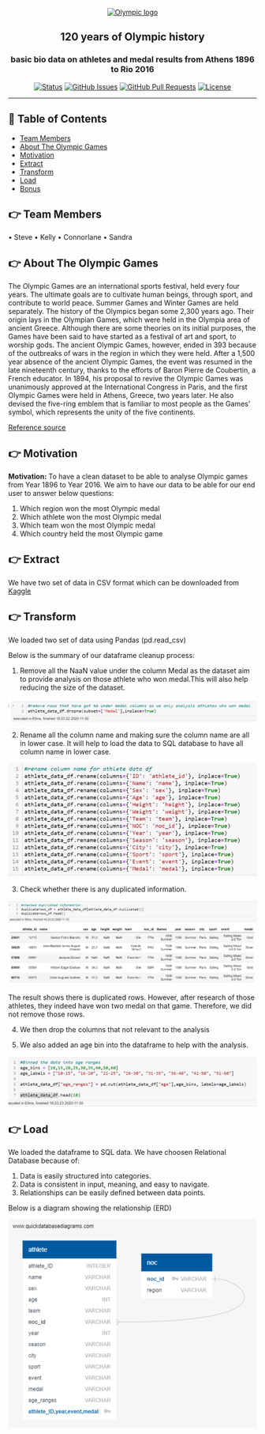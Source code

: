 <p align="center">
  <a href="" rel="noopener">
 <img width=400px height=200px src="https://www.sevenstepswriting.com/wp-content/uploads/2016/08/olympic-rings-on-white-2.jpg" alt="Olympic logo"></a>
</p>

<h2 align="center">120 years of Olympic history</h2>
<h3 align="center">basic bio data on athletes and medal results from Athens 1896 to Rio 2016</h3>

<div align="center">

[![Status](https://img.shields.io/badge/status-active-success.svg)]()
[![GitHub Issues](https://img.shields.io/github/issues/kylelobo/The-Documentation-Compendium.svg)](https://github.com/kylelobo/The-Documentation-Compendium/issues)
[![GitHub Pull Requests](https://img.shields.io/github/issues-pr/kylelobo/The-Documentation-Compendium.svg)](https://github.com/kylelobo/The-Documentation-Compendium/pulls)
[![License](https://img.shields.io/badge/license-MIT-blue.svg)](/LICENSE)

</div>

---

## 📝 Table of Contents

- [Team Members](#Team)
- [About The Olympic Games](#Olympic)
- [Motivation](#Motivation)
- [Extract](#Extract)
- [Transform](#Transform)
- [Load](#Load)
- [Bonus](#Bonus)

## 👉 Team Members<a name = "Team"></a>
•	Steve
•	Kelly
•	Connorlane
•	Sandra

## 👉 About The Olympic Games<a name = "Olympic"></a>
The Olympic Games are an international sports festival, held every four years. The ultimate goals are to cultivate human beings, through sport, and contribute to world peace. Summer Games and Winter Games are held separately. The history of the Olympics began some 2,300 years ago. Their origin lays in the Olympian Games, which were held in the Olympia area of ancient Greece. Although there are some theories on its initial purposes, the Games have been said to have started as a festival of art and sport, to worship gods. The ancient Olympic Games, however, ended in 393 because of the outbreaks of wars in the region in which they were held. After a 1,500 year absence of the ancient Olympic Games, the event was resumed in the late nineteenth century, thanks to the efforts of Baron Pierre de Coubertin, a French educator. In 1894, his proposal to revive the Olympic Games was unanimously approved at the International Congress in Paris, and the first Olympic Games were held in Athens, Greece, two years later. He also devised the five-ring emblem that is familiar to most people as the Games’ symbol, which represents the unity of the five continents.

[Reference source](https://www.2020games.metro.tokyo.lg.jp/eng/taikaijyunbi/olympic/olympic/index.html#:~:text=The%20Olympic%20Games%20are%20an,Winter%20Games%20are%20held%20separately "Source Reference")

## 👉 Motivation <a name = "Motivation"></a>
**Motivation:**
To have a clean dataset to be able to analyse Olympic games from Year 1896 to Year 2016.
We aim to have our data to be able for our end user to answer below questions:
1.	Which region won the most Olympic medal
2.	Which athlete won the most Olympic medal
3.	Which team won the most Olympic medal
4.	Which country held the most Olympic game

## 👉 Extract <a name = "Extract"></a>
We have two set of data in CSV format which can be downloaded from [Kaggle](https://www.kaggle.com/heesoo37/120-years-of-olympic-history-athletes-and-results "Kaggle")

## 👉 Transform <a name = "Transfrom"></a>
We loaded two set of data using Pandas (pd.read_csv)

Below is the summary of our dataframe cleanup process:
1. Remove all the NaaN value under the column Medal as the dataset aim to provide analysis on those athlete who won medal.This will also help reducing the size of the dataset. 

![](https://github.com/UWAProject2/Olympic/blob/main/Resources/NaaNClean.PNG)

2. Rename all the column name and making sure the column name are all in lower case. It will help to load the data to SQL database to have all column name in lower case.

![](https://github.com/UWAProject2/Olympic/blob/main/Resources/rename.JPG?raw=true)

3. Check whether there is any duplicated information.

![](https://github.com/UWAProject2/Olympic/blob/main/Resources/duplicate.JPG?raw=true)

The result shows there is duplicated rows. However, after research of those athletes, they indeed have won two medal on that game. Therefore, we did not remove those rows.

4. We then drop the columns that not relevant to the analysis

5. We also added an age bin into the dataframe to help with the analysis.

![](https://github.com/UWAProject2/Olympic/blob/main/Resources/agebin.JPG?raw=true)


## 👉 Load <a name = "Load"></a>

We loaded the dataframe to SQL data. 
We have choosen Relational Database because of:
1. Data is easily structured into categories.
2. Data is consistent in input, meaning, and easy to navigate.
3. Relationships can be easily defined between data points.

Below is a diagram showing the relationship (ERD)

![](https://github.com/UWAProject2/Olympic/blob/main/Resources/QuickDBD-olympic.png?raw=true)






